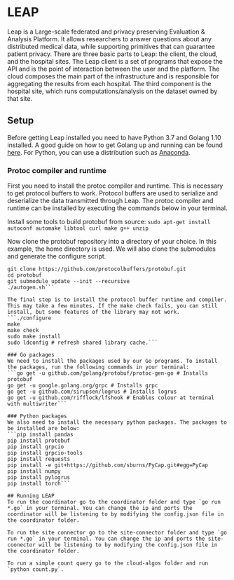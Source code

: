 # LEAP
Leap is a Large-scale federated and privacy preserving Evaluation & Analysis Platform. It allows researchers to answer questions about any distributed medical data, while supporting primitives that can guarantee patient privacy. There are three basic parts to Leap: the client, the cloud, and the hospital sites. The Leap client is a set of programs that expose the API and is the point of interaction between the user and the platform. The cloud composes the main part of the infrastructure and is responsible for aggregating the results from each hospital. The third component is the hospital site, which runs computations/analysis on the dataset owned by that site.

## Setup

Before getting Leap installed you need to have Python 3.7 and Golang 1.10 installed. A good guide on how to get Golang up and running can be found [here](https://golang.org/doc/code.html). For Python, you can use a distribution such as [Anaconda](https://www.anaconda.com/distribution/#download-section).

### Protoc compiler and runtime
First you need to install the protoc compiler and runtime. This is necessary to get protocol buffers to work. Protocol buffers are used to serialize and deserialize the data transmitted through Leap. The protoc compiler and runtime can be installed by executing the commands below in your terminal.

Install some tools to build protobuf from source:
```sudo apt-get install autoconf automake libtool curl make g++ unzip```

Now clone the protobuf repository into a directory of your choice. In this example, the home directory is used. We will also clone the submodules and generate the configure script.
```cd
git clone https://github.com/protocolbuffers/protobuf.git 
cd protobuf
git submodule update --init --recursive
./autogen.sh```

The final step is to install the protocol buffer runtime and compiler. This may take a few minutes. If the make check fails, you can still install, but some features of the library may not work.
```./configure 
make
make check
sudo make install
sudo ldconfig # refresh shared library cache.```

### Go packages
We need to install the packages used by our Go programs. To install the packages, run the following commands in your terminal:
```go get -u github.com/golang/protobuf/protoc-gen-go # Installs protobuf
go get -u google.golang.org/grpc # Installs grpc
go get -u github.com/sirupsen/logrus # Installs logrus
go get -u github.com/rifflock/lfshook # Enables colour at terminal with multiwriter```

### Python packages
We also need to install the necessary python packages. The packages to be installed are below:
```pip install pandas 
pip install protobuf 
pip install grpcio 
pip install grpcio-tools
pip install requests
pip install -e git+https://github.com/sburns/PyCap.git#egg=PyCap
pip install numpy
pip install pylogrus
pip install torch```

## Running LEAP
To run the coordinator go to the coordinator folder and type `go run *.go` in your terminal. You can change the ip and ports the coordinator will be listening to by modifying the config.json file in the coordinator folder.

To run the site connector go to the site-connector folder and type `go run *.go` in your terminal. You can change the ip and ports the site-coonector will be listening to by modifying the config.json file in the coordinator folder.

To run a simple count query go to the cloud-algos folder and run `python count.py`.

